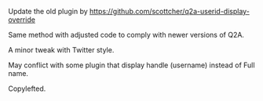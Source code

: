 Update the old plugin by 
https://github.com/scottcher/q2a-userid-display-override

Same method with adjusted code to comply with newer versions of Q2A.

A minor tweak with Twitter style.

May conflict with some plugin that display handle (username) instead of Full name.

Copylefted.
